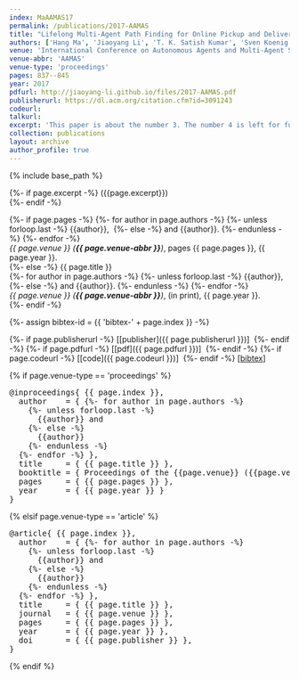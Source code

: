 ```yaml
---
index: MaAAMAS17
permalink: /publications/2017-AAMAS
title: "Lifelong Multi-Agent Path Finding for Online Pickup and Delivery Tasks"
authors: ['Hang Ma', 'Jiaoyang Li', 'T. K. Satish Kumar', 'Sven Koenig'] 
venue: 'International Conference on Autonomous Agents and Multi-Agent Systems'
venue-abbr: 'AAMAS'
venue-type: 'proceedings'
pages: 837--845
year: 2017
pdfurl: http://jiaoyang-li.github.io/files/2017-AAMAS.pdf
publisherurl: https://dl.acm.org/citation.cfm?id=3091243
codeurl:
talkurl:
excerpt: 'This paper is about the number 3. The number 4 is left for future work.'
collection: publications
layout: archive
author_profile: true
---
```


{% include base_path %}

{%- if page.excerpt -%}
  ({{page.excerpt}})<br>
{%- endif -%}

{%- if page.pages -%}
  {%- for author in page.authors -%}
    {%- unless forloop.last -%}
      {{author}},&nbsp;
    {%- else -%}
      and {{author}}.
    {%- endunless -%}
  {%- endfor -%} <br>
  <i>{{ page.venue }} (<strong>{{ page.venue-abbr }}</strong>)</i>, pages {{ page.pages }}, {{ page.year }}.<br>
{%- else -%}
  {{ page.title }} <br>
  {%- for author in page.authors -%}
    {%- unless forloop.last -%}
      {{author}},&nbsp;
    {%- else -%}
      and {{author}}.
    {%- endunless -%}
  {%- endfor -%} <br>
  <i>{{ page.venue }} (<strong>{{ page.venue-abbr }}</strong>)</i>, (in print), {{ page.year }}.<br>
{%- endif -%}

{%- assign bibtex-id = {{ 'bibtex-' + page.index }} -%}

{%- if page.publisherurl -%}
  [[publisher]({{ page.publisherurl }})]&nbsp;
{%- endif -%}
{%- if page.pdfurl -%}
  [[pdf]({{ page.pdfurl }})]&nbsp;
{%- endif -%}
{%- if page.codeurl -%}
  [[code]({{ page.codeurl }})]&nbsp;
{%- endif -%}
[<a href="javascript:void(0)" onclick="(function(target, id) { if ($('#' + id).css('display') == 'block') { $('#' + id).hide('fast'); $(target).text('bibtex') } else { $('#' + id).show('fast'); $(target).text('bibtex▲') } })(this, '{{ bibtex-id }}');">bibtex</a>]
<div id="{{ bibtex-id }}" style="display:none">
  <pre>@inproceedings{ {{ page.index }},
    author    = {&nbsp;{%- for author in page.authors -%}
    {%- unless forloop.last -%}
      {{author}} and&nbsp;
    {%- else -%}
      {{author}}
    {%- endunless -%}
  {%- endfor -%}&nbsp;},
    title     = {Lifelong Multi-Agent Path Finding for Online Pickup and Delivery Tasks},
    booktitle = {Proceedings of the International Conference on Autonomous Agents and Multi-Agent Systems (AAMAS)},
    pages     = {837--845},
    year      = {2017}
  }
  </pre>
</div>

{% if page.venue-type == 'proceedings' %}
<pre>
@inproceedings{ {{ page.index }},
  author    = {&nbsp;{%- for author in page.authors -%}
    {%- unless forloop.last -%}
      {{author}} and&nbsp;
    {%- else -%}
      {{author}}
    {%- endunless -%}
  {%- endfor -%}&nbsp;},
  title     = { {{ page.title }} },
  booktitle = { Proceedings of the {{page.venue}} ({{page.venue-abbr}}) },
  pages     = { {{ page.pages }} },
  year      = { {{ page.year }} }
}
</pre>
{% elsif page.venue-type == 'article' %}
<pre>
@article{ {{ page.index }},
  author    = {&nbsp;{%- for author in page.authors -%}
    {%- unless forloop.last -%}
      {{author}} and&nbsp;
    {%- else -%}
      {{author}}
    {%- endunless -%}
  {%- endfor -%}&nbsp;},
  title     = { {{ page.title }} },
  journal   = { {{ page.venue }} },
  pages     = { {{ page.pages }} },
  year      = { {{ page.year }} },
  doi       = { {{ page.publisher }} },
}
</pre>
{% endif %}
